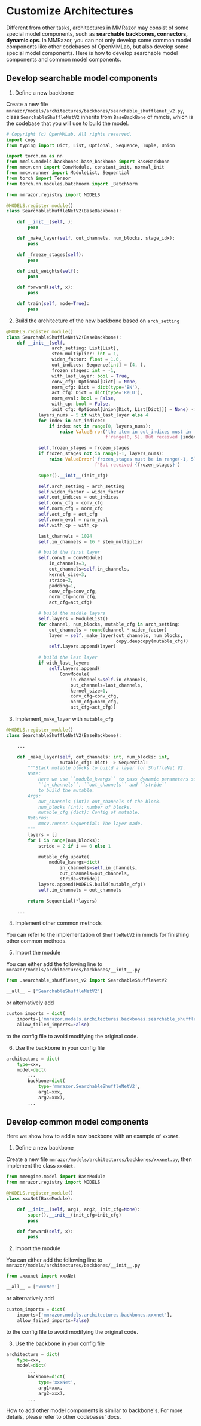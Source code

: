 # Customize Architectures

Different from other tasks, architectures in MMRazor may consist of some special model components, such as **searchable backbones, connectors, dynamic ops**. In MMRazor, you can not only develop some common model components like other codebases of OpenMMLab, but also develop some special model components. Here is how to develop searchable model components and common model components.

## Develop searchable model components

1. Define a new backbone

Create a new file `mmrazor/models/architectures/backbones/searchable_shufflenet_v2.py`, class `SearchableShuffleNetV2` inherits from `BaseBackBone` of mmcls, which is the codebase that you will use to build the model.

```Python
# Copyright (c) OpenMMLab. All rights reserved.
import copy
from typing import Dict, List, Optional, Sequence, Tuple, Union

import torch.nn as nn
from mmcls.models.backbones.base_backbone import BaseBackbone
from mmcv.cnn import ConvModule, constant_init, normal_init
from mmcv.runner import ModuleList, Sequential
from torch import Tensor
from torch.nn.modules.batchnorm import _BatchNorm

from mmrazor.registry import MODELS

@MODELS.register_module()
class SearchableShuffleNetV2(BaseBackbone):

    def __init__(self, ):
        pass

    def _make_layer(self, out_channels, num_blocks, stage_idx):
        pass

    def _freeze_stages(self):
        pass

    def init_weights(self):
        pass

    def forward(self, x):
        pass

    def train(self, mode=True):
        pass
```

2. Build the architecture of the new backbone based on `arch_setting`

```Python
@MODELS.register_module()
class SearchableShuffleNetV2(BaseBackbone):
    def __init__(self,
                 arch_setting: List[List],
                 stem_multiplier: int = 1,
                 widen_factor: float = 1.0,
                 out_indices: Sequence[int] = (4, ),
                 frozen_stages: int = -1,
                 with_last_layer: bool = True,
                 conv_cfg: Optional[Dict] = None,
                 norm_cfg: Dict = dict(type='BN'),
                 act_cfg: Dict = dict(type='ReLU'),
                 norm_eval: bool = False,
                 with_cp: bool = False,
                 init_cfg: Optional[Union[Dict, List[Dict]]] = None) -> None:
            layers_nums = 5 if with_last_layer else 4
            for index in out_indices:
                if index not in range(0, layers_nums):
                    raise ValueError('the item in out_indices must in '
                                     f'range(0, 5). But received {index}')

            self.frozen_stages = frozen_stages
            if frozen_stages not in range(-1, layers_nums):
                raise ValueError('frozen_stages must be in range(-1, 5). '
                                 f'But received {frozen_stages}')

            super().__init__(init_cfg)

            self.arch_setting = arch_setting
            self.widen_factor = widen_factor
            self.out_indices = out_indices
            self.conv_cfg = conv_cfg
            self.norm_cfg = norm_cfg
            self.act_cfg = act_cfg
            self.norm_eval = norm_eval
            self.with_cp = with_cp

            last_channels = 1024
            self.in_channels = 16 * stem_multiplier

            # build the first layer
            self.conv1 = ConvModule(
                in_channels=3,
                out_channels=self.in_channels,
                kernel_size=3,
                stride=2,
                padding=1,
                conv_cfg=conv_cfg,
                norm_cfg=norm_cfg,
                act_cfg=act_cfg)

            # build the middle layers
            self.layers = ModuleList()
            for channel, num_blocks, mutable_cfg in arch_setting:
                out_channels = round(channel * widen_factor)
                layer = self._make_layer(out_channels, num_blocks,
                                         copy.deepcopy(mutable_cfg))
                self.layers.append(layer)

            # build the last layer
            if with_last_layer:
                self.layers.append(
                    ConvModule(
                        in_channels=self.in_channels,
                        out_channels=last_channels,
                        kernel_size=1,
                        conv_cfg=conv_cfg,
                        norm_cfg=norm_cfg,
                        act_cfg=act_cfg))
```

3. Implement`_make_layer` with `mutable_cfg`

```Python
@MODELS.register_module()
class SearchableShuffleNetV2(BaseBackbone):

    ...

    def _make_layer(self, out_channels: int, num_blocks: int,
                    mutable_cfg: Dict) -> Sequential:
        """Stack mutable blocks to build a layer for ShuffleNet V2.
        Note:
            Here we use ``module_kwargs`` to pass dynamic parameters such as
            ``in_channels``, ``out_channels`` and ``stride``
            to build the mutable.
        Args:
            out_channels (int): out_channels of the block.
            num_blocks (int): number of blocks.
            mutable_cfg (dict): Config of mutable.
        Returns:
            mmcv.runner.Sequential: The layer made.
        """
        layers = []
        for i in range(num_blocks):
            stride = 2 if i == 0 else 1

            mutable_cfg.update(
                module_kwargs=dict(
                    in_channels=self.in_channels,
                    out_channels=out_channels,
                    stride=stride))
            layers.append(MODELS.build(mutable_cfg))
            self.in_channels = out_channels

        return Sequential(*layers)

    ...
```

4. Implement other common methods

You can refer to the implementation of `ShuffleNetV2` in mmcls for finishing other common methods.

5. Import the module

You can either add the following line to `mmrazor/models/architectures/backbones/__init__.py`

```Python
from .searchable_shufflenet_v2 import SearchableShuffleNetV2

__all__ = ['SearchableShuffleNetV2']
```

or alternatively add

```Python
custom_imports = dict(
    imports=['mmrazor.models.architectures.backbones.searchable_shufflenet_v2'],
    allow_failed_imports=False)
```

to the config file to avoid modifying the original code.

6. Use the backbone in your config file

```Python
architecture = dict(
    type=xxx,
    model=dict(
        ...
        backbone=dict(
            type='mmrazor.SearchableShuffleNetV2',
            arg1=xxx,
            arg2=xxx),
        ...
```

## Develop common model components

Here we show how to add a new backbone with an example of `xxxNet`.

1. Define a new backbone

Create a new file `mmrazor/models/architectures/backbones/xxxnet.py`, then implement the class `xxxNet`.

```Python
from mmengine.model import BaseModule
from mmrazor.registry import MODELS

@MODELS.register_module()
class xxxNet(BaseModule):

    def __init__(self, arg1, arg2, init_cfg=None):
        super().__init__(init_cfg=init_cfg)
        pass

    def forward(self, x):
        pass
```

2. Import the module

You can either add the following line to `mmrazor/models/architectures/backbones/__init__.py`

```Python
from .xxxnet import xxxNet

__all__ = ['xxxNet']
```

or alternatively add

```Python
custom_imports = dict(
    imports=['mmrazor.models.architectures.backbones.xxxnet'],
    allow_failed_imports=False)
```

to the config file to avoid modifying the original code.

3. Use the backbone in your config file

```Python
architecture = dict(
    type=xxx,
    model=dict(
        ...
        backbone=dict(
            type='xxxNet',
            arg1=xxx,
            arg2=xxx),
        ...
```

How to add other model components is similar to backbone's. For more details, please refer to other codebases' docs.
